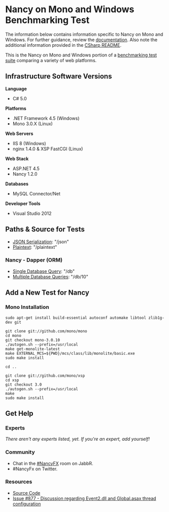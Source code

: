# Nancy on Mono and Windows Benchmarking Test

The information below contains information specific to Nancy on Mono and Windows. 
For further guidance, review the 
[documentation](http://frameworkbenchmarks.readthedocs.org/en/latest/). 
Also note the additional information provided in the [CSharp README](../).

This is the Nancy on Mono and Windows portion of a [benchmarking test suite](../../) 
comparing a variety of web platforms.

## Infrastructure Software Versions

**Language**

* C# 5.0

**Platforms**

* .NET Framework 4.5 (Windows)
* Mono 3.0.X (Linux)

**Web Servers**

* IIS 8 (Windows)
* nginx 1.4.0 & XSP FastCGI (Linux)

**Web Stack**

* ASP.NET 4.5
* Nancy 1.2.0

**Databases**

* MySQL Connector/Net

**Developer Tools**

* Visual Studio 2012

## Paths & Source for Tests

* [JSON Serialization](NancyModules/JsonModule.cs): "/json"
* [Plaintext](NancyModules/PlaintextModule.cs): "/plaintext"

### Nancy - Dapper (ORM)

* [Single Database Query](NancyModules/DbModule.cs): "/db"
* [Multiple Database Queries](NancyModules/DbModule.cs): "/db/10"

## Add a New Test for Nancy

### Mono Installation

    sudo apt-get install build-essential autoconf automake libtool zlib1g-dev git

    git clone git://github.com/mono/mono
    cd mono
    git checkout mono-3.0.10
    ./autogen.sh --prefix=/usr/local
    make get-monolite-latest
    make EXTERNAL_MCS=${PWD}/mcs/class/lib/monolite/basic.exe
    sudo make install

    cd ..

    git clone git://github.com/mono/xsp
    cd xsp
    git checkout 3.0
    ./autogen.sh --prefix=/usr/local
    make
    sudo make install

## Get Help

### Experts

_There aren't any experts listed, yet. If you're an expert, add yourself!_

### Community

* Chat in the [#NancyFX](https://jabbr.net/account/login?ReturnUrl=%2F#/rooms/nancyfx) room on JabbR.
* #NancyFx on Twitter.

### Resources

* [Source Code](https://github.com/NancyFx/Nancy)
* [Issue #877 - Discussion regarding Event2.dll and Global.asax thread configuration](https://github.com/TechEmpower/FrameworkBenchmarks/issues/877)
